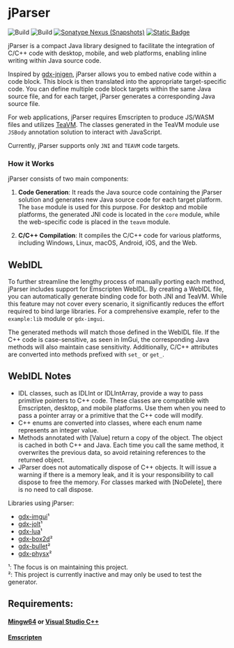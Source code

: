 # jParser

![Build](https://github.com/xpenatan/jParser/actions/workflows/release.yml/badge.svg)
![Build](https://github.com/xpenatan/jParser/actions/workflows/snapshot.yml/badge.svg)
[![Sonatype Nexus (Snapshots)](https://img.shields.io/nexus/releases/com.github.xpenatan.jParser/jParser-core?nexusVersion=2&server=https%3A%2F%2Foss.sonatype.org&label=release)](https://repo.maven.apache.org/maven2/com/github/xpenatan/jParser/)
[![Static Badge](https://img.shields.io/badge/snapshot---SNAPSHOT-red)](https://oss.sonatype.org/content/repositories/snapshots/com/github/xpenatan/jParser/)

jParser is a compact Java library designed to facilitate the integration of C/C++ code with desktop, mobile, and web platforms, enabling inline writing within Java source code.

Inspired by [gdx-jnigen](https://github.com/libgdx/gdx-jnigen), jParser allows you to embed native code within a code block. This block is then translated into the appropriate target-specific code. You can define multiple code block targets within the same Java source file, and for each target, jParser generates a corresponding Java source file.

For web applications, jParser requires Emscripten to produce JS/WASM files and utilizes [TeaVM](https://github.com/konsoletyper/teavm). The classes generated in the TeaVM module use `JSBody` annotation solution to interact with JavaScript.

Currently, jParser supports only `JNI` and `TEAVM` code targets.

### How it Works
jParser consists of two main components:

1. **Code Generation**: It reads the Java source code containing the jParser solution and generates new Java source code for each target platform. The `base` module is used for this purpose. For desktop and mobile platforms, the generated JNI code is located in the `core` module, while the web-specific code is placed in the `teavm` module.

2. **C/C++ Compilation**: It compiles the C/C++ code for various platforms, including Windows, Linux, macOS, Android, iOS, and the Web.

## WebIDL
To further streamline the lengthy process of manually porting each method, jParser includes support for Emscripten WebIDL. By creating a WebIDL file, you can automatically generate binding code for both JNI and TeaVM. While this feature may not cover every scenario, it significantly reduces the effort required to bind large libraries. For a comprehensive example, refer to the `example:lib` module or `gdx-imgui`.

The generated methods will match those defined in the WebIDL file. If the C++ code is case-sensitive, as seen in ImGui, the corresponding Java methods will also maintain case sensitivity. Additionally, C/C++ attributes are converted into methods prefixed with `set_` or `get_`.

## WebIDL Notes
* IDL classes, such as IDLInt or IDLIntArray, provide a way to pass primitive pointers to C++ code. These classes are compatible with Emscripten, desktop, and mobile platforms. Use them when you need to pass a pointer array or a primitive that the C++ code will modify.
* C++ enums are converted into classes, where each enum name represents an integer value.
* Methods annotated with [Value] return a copy of the object. The object is cached in both C++ and Java. Each time you call the same method, it overwrites the previous data, so avoid retaining references to the returned object.
* JParser does not automatically dispose of C++ objects. It will issue a warning if there is a memory leak, and it is your responsibility to call dispose to free the memory. For classes marked with [NoDelete], there is no need to call dispose.

Libraries using jParser: <br>
- [gdx-imgui](https://github.com/xpenatan/gdx-imgui)¹
- [gdx-jolt](https://github.com/xpenatan/gdx-jolt)¹
- [gdx-lua](https://github.com/xpenatan/gdx-lua)¹
- [gdx-box2d](https://github.com/xpenatan/gdx-box2d)²
- [gdx-bullet](https://github.com/xpenatan/gdx-bullet)²
- [gdx-physx](https://github.com/xpenatan/gdx-physx)²

¹: The focus is on maintaining this project. <br>
²: This project is currently inactive and may only be used to test the generator.

## Requirements:
#### [Mingw64](https://github.com/niXman/mingw-builds-binaries/releases) or [Visual Studio C++](https://visualstudio.microsoft.com/vs/community/)
#### [Emscripten](https://emscripten.org/)

